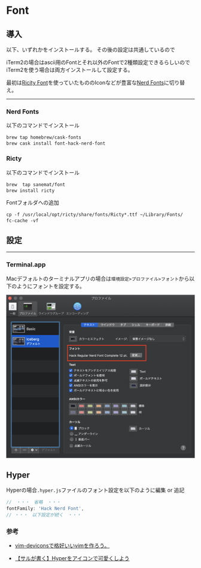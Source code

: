 # Font

## 導入

以下、いずれかをインストールする。
その後の設定は共通しているので

iTerm2の場合はascii用のFontとそれ以外のFontで2種類設定できるらしいのでiTerm2を使う場合は両方インストールして設定する。

最初は[Ricity Font](https://rictyfonts.github.io/)を使っていたもののIconなどが豊富な[Nerd Fonts](https://github.com/ryanoasis/nerd-fonts#font-installation)に切り替え。

---

### Nerd Fonts

以下のコマンドでインストール

```shell
brew tap homebrew/cask-fonts
brew cask install font-hack-nerd-font
```

### Ricty

以下のコマンドでインストール

```shell
brew  tap sanemat/font
brew install ricty
```

Fontフォルダへの追加

```shell
cp -f /usr/local/opt/ricty/share/fonts/Ricty*.ttf ~/Library/Fonts/
fc-cache -vf
```

## 設定

---

### Terminal.app

Macデフォルトのターミナルアプリの場合は`環境設定>プロファイル>フォント`から以下のようにフォントを設定する。

![profile-font](profile-font.png)

## Hyper

Hyperの場合`.hyper.js`ファイルのフォント設定を以下のように編集 or 追記

```js
//　・・・　省略　・・・
fontFamily: 'Hack Nerd Font',
// ・・・　以下設定が続く　・・・
```

### 参考

- [vim-deviconsで格好いいvimを作ろう。](https://qiita.com/park-jh/items/4358d2d33a78ec0a2b5c)

- [【サルが書く】Hyperをアイコンで可愛くしよう](https://qiita.com/hajime_shoji/items/c5b239f30a742f0e98d7#%E3%82%A2%E3%82%A4%E3%82%B3%E3%83%B3%E3%82%92%E8%A1%A8%E7%A4%BA%E3%81%99%E3%82%8B%E3%81%9F%E3%82%81%E3%81%ABfont%E3%82%92%E5%85%A5%E3%82%8C%E3%82%8B)

